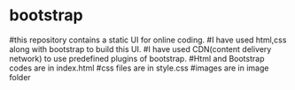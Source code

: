 #  bootstrap
#this repository contains a static UI for online coding.
#I have used html,css along with bootstrap to build this UI.
#I have used CDN(content delivery network) to use predefined plugins of bootstrap.
#Html and Bootstrap codes are in index.html
#css files are in style.css
#images are in image folder
